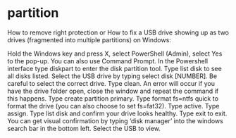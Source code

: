 # partition
How to remove right protection
or 
How to fix a USB drive showing up as two drives (fragmented into multiple partitions) on Windows:

Hold the Windows key and press X, select PowerShell (Admin), select Yes to the pop-up. You can also use Command Prompt.
In the Powershell interface type diskpart to enter the disk partition tool.
Type list disk to see all disks listed.
Select the USB drive by typing select disk [NUMBER]. Be careful to select the correct drive.
Type clean. An error will occur if you have the drive folder open, close the window and repeat the command if this happens.
Type create partition primary.
Type format fs=ntfs quick to format the drive (you can also choose to set fs=fat32).
Type active.
Type assign.
Type list disk and confirm your drive looks healthy.
Type exit to exit.
You can get visual confirmation by typing ‘disk manager’ into the windows search bar in the bottom left. Select the USB to view.
